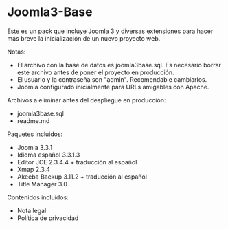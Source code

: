 Joomla3-Base
============

Este es un pack que incluye Joomla 3 y diversas extensiones para hacer más breve la inicialización de un nuevo proyecto web.

Notas:
- El archivo con la base de datos es joomla3base.sql. Es necesario borrar este archivo antes de poner el proyecto en producción.
- El usuario y la contraseña son "admin". Recomendable cambiarlos.
- Joomla configurado inicialmente para URLs amigables con Apache.

Archivos a eliminar antes del despliegue en producción:
- joomla3base.sql
- readme.md

Paquetes incluidos:
- Joomla 3.3.1
- Idioma español 3.3.1.3
- Editor JCE 2.3.4.4 + traducción al español
- Xmap 2.3.4
- Akeeba Backup 3.11.2 + traducción al español
- Title Manager 3.0

Contenidos incluidos:
- Nota legal
- Política de privacidad
